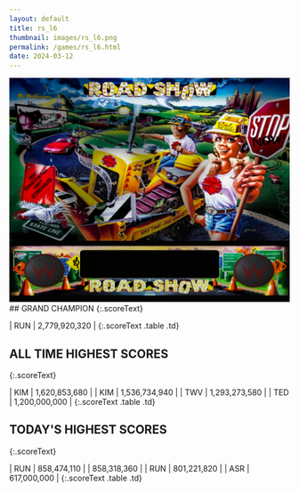 ```yaml
---
layout: default
title: rs_l6
thumbnail: images/rs_l6.png
permalink: /games/rs_l6.html
date: 2024-03-12
---
```


<img src="../images/rs_l6.png" class="gameThumbnail img-fluid mx-auto align-middle">
## GRAND CHAMPION
{:.scoreText}

| RUN | 2,779,920,320 | 
{:.scoreText .table .td}

## ALL TIME HIGHEST SCORES
{:.scoreText}

| KIM | 1,620,853,680 | 
| KIM | 1,536,734,940 | 
| TWV | 1,293,273,580 | 
| TED | 1,200,000,000 | 
{:.scoreText .table .td}

## TODAY'S HIGHEST SCORES
{:.scoreText}

| RUN | 858,474,110 | 
| 858,318,360 | 
| RUN | 801,221,820 | 
| ASR | 617,000,000 | 
{:.scoreText .table .td}
